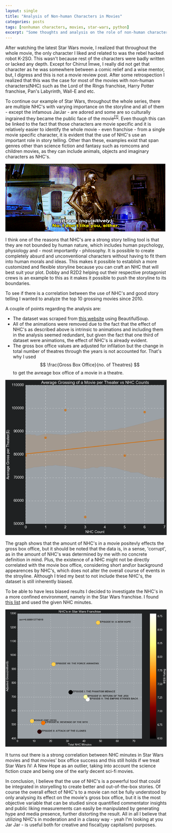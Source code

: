 ```yaml
---
layout: single
title: "Analysis of Non-human Characters in Movies"
categories: posts
tags: [nonhuman characters, movies, star-wars, python]
excerpt: "Some thoughts and analysis on the role of non-human characters in movies"
---
```


After watching the latest Star Wars movie, I realized that throughout the whole movie, the only character I liked and related to was the rebel hacked robot K-2SO. This wasn't because rest of the characters were badly written or lacked any depth. Except for Chirrut Îmwe, I really did not get that character as he was somewhere between a comic relief and a wise mentor, but, I digress and this is not a movie review post. After some retrospection I realized that this was the case for most of the movies with non-human characters(NHC) such as the Lord of the Rings franchise, Harry Potter franchise, Pan's Labyrinth, Wall-E and etc.

To continue our example of Star Wars, throughout the whole series, there are multiple NHC's with varying importance on the storyline and all of them - except the infamous JarJar - are adored and some are so culturally ingrained they became the public face of the movie<sup>[[1]](http://www.dailymail.co.uk/news/article-3366666/Luke-president-Storm-Troopers-raid-White-House-new-Star-Wars-film-expects-rake-200m-box-office-weekend.html)</sup>. Even though this can be linked to the fact that those characters are movie specific and it is relatively easier to identify the whole movie - even franchise - from a single movie specific character, it is evident that the use of NHC's use an important role in story telling. Other than these, examples exist that span genres other than science fiction and fantasy such as romcoms and children movies, as they can include animals, objects and imaginary characters as NHC's. 

![r2_and_c3po_gif](/assets/images/NHC/r2-c3po.gif)

I think one of the reasons that NHC's are a strong story telling tool is that they are not bounded by human nature, which includes human psychology, physiology and - most importantly - philosophy. It is possible to create completely absurd and unconventional characters without having to fit them into human morals and ideas. This makes it possible to establish a more customized and flexible storyline because you can craft an NHC that will best suit your plot. Dobby and R2D2 helping out their respective protagonist crews is an example to this as it makes it possible to push the storyline to its boundaries.

To see if there is a correlation between the use of NHC's and good story telling I wanted to analyze the top 10 grossing movies since 2010.

A couple of points regarding the analysis are:
* The dataset was scraped from [this website](http://www.boxofficemojo.com/yearly/chart/) using BeautifulSoup.
* All of the animations were removed due to the fact that the effect of NHC's as described above is intrinsic to animations and including them in the analysis seemed redundant, but given the fact that one third of dataset were animations, the effect of NHC's is already evident.
* The gross box office values are adjusted for infilation but the change in total number of theatres through the years is not accounted for. That's why I used $$ \frac{Gross Box Office}{no. of Theatres} $$ to get the avreage box office of a movie in a theatre.

![gross_vs_NHC](/assets/images/NHC/gross_vs_NHC.png)

The graph shows that the amount of NHC's in a movie positevly effects the gross box office, but it should be noted that the data is, in a sense, 'corrupt', as in the amount of NHC's was determined by me with no concrete definition in mind. Plus, the existence of a NHC might not be directly correlated with the movie box office, considering short and\or background appearences by NHC's, which does not alter the overall course of events in the stroyline. Although I tried my best to not include these NHC's, the dataset is still inherently biased.

To be able to have less biased results I decided to investigate the NHC's in a more confined environment, namely in the Star Wars franchise. I found [this list](http://www.imdb.com/list/ls031379663/) and used the given NHC minutes.

![starwars_NHC](/assets/images/NHC/starwars_NHC.png)

It turns out there is a strong correlation between NHC minutes in Star Wars movies and that movies' box office success and this still holds if we treat Star Wars IV: A New Hope as an outlier, taking into account the science fiction craze and being one of the early decent sci-fi movies.

In conclusion, I believe that the use of NHC's is a powerful tool that could be integrated in storyelling to create better and out-of-the-box stories. Of course the overall effect of NHC's to a movie can not be fully understood by only analysing its effect on the movie's gross box office, but it is the most objective variable that can be studied since quantified commentator insights and public liking measurements can easily be manipulated by generating hype and media presence, further distorting the result. All in all I believe that utilizing NHC's in moderation and in a classy way - yeah I'm looking at you Jar Jar - is useful both for creative and fiscal(yay capitalism) purposes.